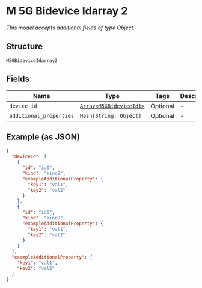 
# M 5G Bidevice Idarray 2

*This model accepts additional fields of type Object.*

## Structure

`M5GBideviceIdarray2`

## Fields

| Name | Type | Tags | Description |
|  --- | --- | --- | --- |
| `device_id` | [`Array<M5GBideviceId1>`](../../doc/models/m-5g-bidevice-id-1.md) | Optional | - |
| `additional_properties` | `Hash[String, Object]` | Optional | - |

## Example (as JSON)

```json
{
  "deviceId": [
    {
      "id": "id0",
      "kind": "kind8",
      "exampleAdditionalProperty": {
        "key1": "val1",
        "key2": "val2"
      }
    },
    {
      "id": "id0",
      "kind": "kind8",
      "exampleAdditionalProperty": {
        "key1": "val1",
        "key2": "val2"
      }
    }
  ],
  "exampleAdditionalProperty": {
    "key1": "val1",
    "key2": "val2"
  }
}
```

